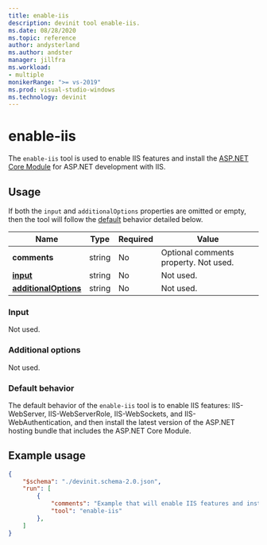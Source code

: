 ```yaml
---
title: enable-iis
description: devinit tool enable-iis.
ms.date: 08/28/2020
ms.topic: reference
author: andysterland
ms.author: andster
manager: jillfra
ms.workload:
- multiple
monikerRange: ">= vs-2019"
ms.prod: visual-studio-windows
ms.technology: devinit
---
```

# enable-iis

The `enable-iis` tool is used to enable IIS features and install the [ASP.NET Core Module](https://docs.microsoft.com/aspnet/core/host-and-deploy/aspnet-core-module) for ASP.NET development with IIS.

## Usage

If both the `input` and `additionalOptions` properties are omitted or empty, then the tool will follow the [default](#default-behavior) behavior detailed below.

| Name                                             | Type   | Required | Value                                                                               |
|--------------------------------------------------|--------|----------|-------------------------------------------------------------------------------------|
| **comments**                                     | string | No       | Optional comments property. Not used.                                               |
| [**input**](#input)                              | string | No       | Not used.                                                                           |
| [**additionalOptions**](#additional-options)     | string | No       | Not used.                                                                           |

### Input

Not used.

### Additional options

Not used.

### Default behavior

The default behavior of the `enable-iis` tool is to enable IIS features: IIS-WebServer, IIS-WebServerRole, IIS-WebSockets, and IIS-WebAuthentication, and then install the latest version of the ASP.NET hosting bundle that includes the ASP.NET Core Module. 

## Example usage

```json
{
    "$schema": "./devinit.schema-2.0.json",
    "run": [
        {
            "comments": "Example that will enable IIS features and install the latest ASP.NET hosting bundle.",
            "tool": "enable-iis"
        },
    ]
}
```
